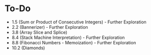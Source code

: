 # To-Do

- 1.5 (Sum or Product of Consecutive Integers) - Further Exploration
- 2.2 (Bannerizer) - Further Exploration
- 3.8 (Array Slice and Splice)
- 8.4 (Stack Machine Interpretation) - Further Exploration
- 8.8 (Fibonacci Numbers - Memoization) - Further Exploration
- 10.2 (Diamonds)